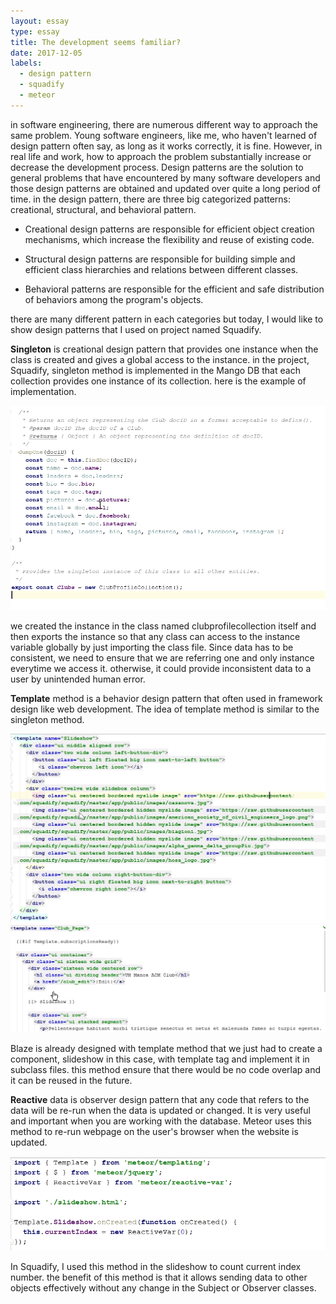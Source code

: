 ```yaml
---
layout: essay
type: essay
title: The development seems familiar?
date: 2017-12-05
labels:
  - design pattern
  - squadify
  - meteor
---
```


in software engineering, there are numerous different way to approach the same problem. Young software engineers, like me, who haven't learned of design pattern often say, as long as it works correctly, it is fine. However, in real life and work, how to approach the problem substantially increase or decrease the development process. Design patterns are the solution to general problems that have encountered by many software developers and those design patterns are obtained and updated over quite a long period of time. in the design pattern, there are three big categorized patterns: creational, structural, and behavioral pattern. 

- Creational design patterns are responsible for efficient object creation mechanisms, which increase the flexibility and reuse of existing code.

- Structural design patterns are responsible for building simple and efficient class hierarchies and relations between different classes.

- Behavioral patterns are responsible for the efficient and safe distribution of behaviors among the program's objects.

there are many different pattern in each categories but today, I would like to show design patterns that I used on project named Squadify.

<b>Singleton</b> is creational design pattern that provides one instance when the class is created and gives a global access to the instance. in the project, Squadify, singleton method is implemented in the Mango DB that each collection provides one instance of its collection. here is the example of implementation. 

<img class="ui image" src="../images/singleton.png">

we created the instance in the class named clubprofilecollection itself and then exports the instance so that any class can access to the instance variable globally by just importing the class file. Since data has to be consistent, we need to ensure that we are referring one and only instance everytime we access it. otherwise, it could provide inconsistent data to a user by unintended human error. 

<b>Template</b> method is a behavior design pattern that often used in framework design like web development.  The idea of template method is similar to the singleton method. 

<img class="ui image" src="../images/template1.png">
<img class="ui image" src="../images/template2.png">

Blaze is already designed with template method that we just had to create a component, slideshow in this case, with template tag and implement it in subclass files. this method ensure that there would be no code overlap and it can be reused in the future.

<b>Reactive</b> data is observer design pattern that any code that refers to the data will be re-run when the data is updated or changed. It is very useful and important when you are working with the database. Meteor uses this method to re-run webpage on the user's browser when the website is updated.

<img class="ui image" src="../images/reactive.png">

In Squadify, I used this method in the slideshow to count current index number. the benefit of this method is that it allows sending data to other objects effectively without any change in the Subject or Observer classes.
